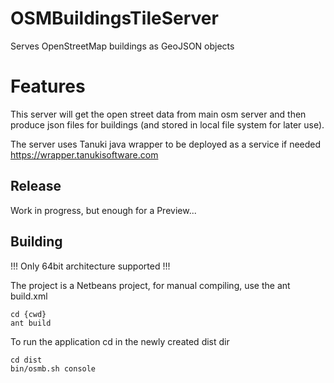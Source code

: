 # OSMBuildingsTileServer
Serves OpenStreetMap buildings as GeoJSON objects

# Features
This server will get the open street data from main osm server and then produce
json files for buildings (and stored in local file system for later use).

The server uses Tanuki java wrapper to be deployed as a service if needed
https://wrapper.tanukisoftware.com

## Release
Work in progress, but enough for a Preview...

## Building
!!! Only 64bit architecture supported !!!

The project is a Netbeans project, for manual compiling, use the ant build.xml

    cd {cwd}
    ant build

To run the application cd in the newly created dist dir

    cd dist
    bin/osmb.sh console
